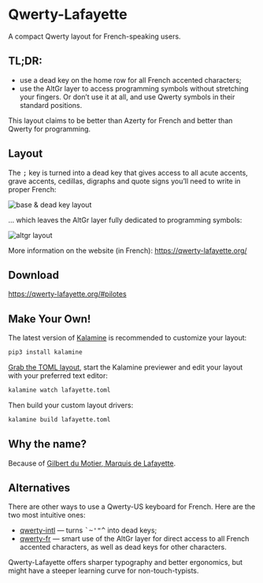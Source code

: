 Qwerty-Lafayette
================================================================================

A compact Qwerty layout for French-speaking users.


TL;DR:
--------------------------------------------------------------------------------

* use a dead key on the home row for all French accented characters;
* use the AltGr layer to access programming symbols without stretching your fingers. Or don’t use it at all, and use Qwerty symbols in their standard positions.

This layout claims to be better than Azerty for French and better than Qwerty for programming.


Layout
--------------------------------------------------------------------------------

The <kbd>;</kbd> key is turned into a dead key that gives access to all acute accents, grave accents, cedillas, digraphs and quote signs you’ll need to write in proper French:

![base & dead key layout](img/lafayette_1dk.svg)

… which leaves the AltGr layer fully dedicated to programming symbols:

![altgr layout](img/lafayette_sym.svg)

More information on the website (in French): https://qwerty-lafayette.org/


Download
--------------------------------------------------------------------------------

https://qwerty-lafayette.org/#pilotes


Make Your Own!
--------------------------------------------------------------------------------

The latest version of [Kalamine](https://github.com/fabi1cazenave/kalamine) is recommended to customize your layout:

```bash
pip3 install kalamine
```

[Grab the TOML layout](layouts/lafayette.toml), start the Kalamine previewer and edit your layout with your preferred text editor:

```bash
kalamine watch lafayette.toml
```

Then build your custom layout drivers:

```bash
kalamine build lafayette.toml
```


Why the name?
--------------------------------------------------------------------------------

Because of [Gilbert du Motier, Marquis de Lafayette](https://en.wikipedia.org/wiki/Gilbert_du_Motier,_Marquis_de_Lafayette).


Alternatives
--------------------------------------------------------------------------------

There are other ways to use a Qwerty-US keyboard for French. Here are the two most intuitive ones:

* [qwerty-intl](https://en.wikipedia.org/wiki/QWERTY#US-International) — turns <kbd>`</kbd><kbd>~</kbd><kbd>'</kbd><kbd>"</kbd><kbd>^</kbd> into dead keys;
* [qwerty-fr](https://github.com/qwerty-fr/qwerty-fr) — smart use of the AltGr layer for direct access to all French accented characters, as well as dead keys for other characters.

Qwerty-Lafayette offers sharper typography and better ergonomics, but might have a steeper learning curve for non-touch-typists.

